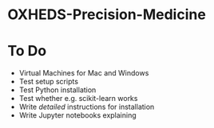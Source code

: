 # OXHEDS-Precision-Medicine

# To Do
* Virtual Machines for Mac and Windows
* Test setup scripts
* Test Python installation 
* Test whether e.g. scikit-learn works
* Write *detailed* instructions for installation
* Write Jupyter notebooks explaining